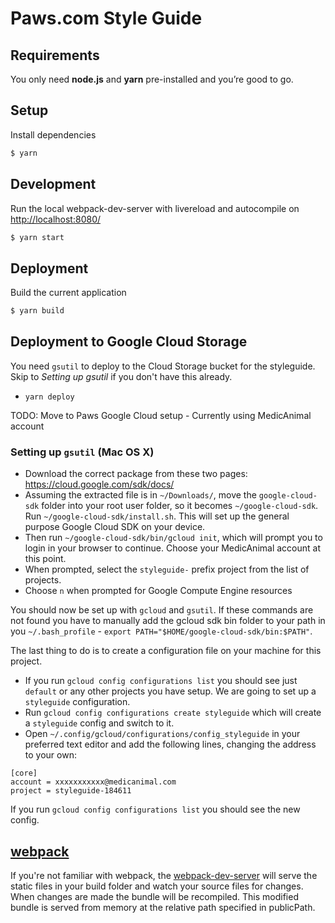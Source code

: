 Paws.com Style Guide
===========

## Requirements
You only need <b>node.js</b> and <b>yarn</b> pre-installed and you’re good to go.

## Setup
Install dependencies
```sh
$ yarn
```

## Development
Run the local webpack-dev-server with livereload and autocompile on [http://localhost:8080/](http://localhost:8080/)
```sh
$ yarn start
```
## Deployment
Build the current application
```sh
$ yarn build
```

## Deployment to Google Cloud Storage

You need `gsutil` to deploy to the Cloud Storage bucket for the styleguide. Skip to *Setting up gsutil* if you don't have this already.

+ `yarn deploy`

TODO: Move to Paws Google Cloud setup - Currently using MedicAnimal account

### Setting up `gsutil` (Mac OS X)

+ Download the correct package from these two pages: https://cloud.google.com/sdk/docs/
+ Assuming the extracted file is in `~/Downloads/`, move the `google-cloud-sdk` folder into your root user folder, so it becomes `~/google-cloud-sdk`. Run `~/google-cloud-sdk/install.sh`. This will set up the general purpose Google Cloud SDK on your device.
+ Then run `~/google-cloud-sdk/bin/gcloud init`, which will prompt you to login in your browser to continue. Choose your MedicAnimal account at this point.
+ When prompted, select the `styleguide-` prefix project from the list of projects.
+ Choose `n` when prompted for Google Compute Engine resources

You should now be set up with `gcloud` and `gsutil`. If these commands are not found you have to manually add the gcloud sdk bin folder to your path in you `~/.bash_profile` - `export PATH="$HOME/google-cloud-sdk/bin:$PATH"`.

The last thing to do is to create a configuration file on your machine for this project.

+ If you run `gcloud config configurations list` you should see just `default` or any other projects you have setup. We are going to set up a `styleguide` configuration.
+ Run `gcloud config configurations create styleguide` which will create a `styleguide` config and switch to it.
+ Open `~/.config/gcloud/configurations/config_styleguide` in your preferred text editor and add the following lines, changing the address to your own:

```
[core]
account = xxxxxxxxxxx@medicanimal.com
project = styleguide-184611
```

If you run `gcloud config configurations list` you should see the new config.

## [webpack](https://webpack.js.org/)
If you're not familiar with webpack, the [webpack-dev-server](https://webpack.js.org/configuration/dev-server/) will serve the static files in your build folder and watch your source files for changes.
When changes are made the bundle will be recompiled. This modified bundle is served from memory at the relative path specified in publicPath.
